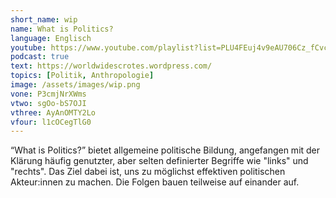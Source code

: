 ```yaml
---
short_name: wip
name: What is Politics?
language: Englisch
youtube: https://www.youtube.com/playlist?list=PLU4FEuj4v9eAU706Cz_fCvcG44pNow14Y
podcast: true
text: https://worldwidescrotes.wordpress.com/
topics: [Politik, Anthropologie]
image: /assets/images/wip.png
vone: P3cmjNrXWms
vtwo: sgOo-bS7OJI
vthree: AyAnOMTY2Lo
vfour: l1cOCegTlG0
---
```

“What is Politics?” bietet allgemeine politische Bildung, angefangen mit der Klärung häufig genutzter, aber selten definierter Begriffe wie "links" und "rechts". Das Ziel dabei ist, uns zu möglichst effektiven politischen Akteur:innen zu machen. Die Folgen bauen teilweise auf einander auf.
